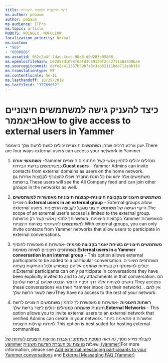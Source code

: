 ```yaml
---
title: כיצד להשבית קבוצות חיצוניות
ms.author: pebaum
author: pebaum
ms.audience: ITPro
ms.topic: article
ROBOTS: NOINDEX, NOFOLLOW
localization_priority: Normal
ms.custom:
- "965"
- "6000006"
ms.assetid: 962c2a4f-7dac-4ccc-98a8-d0d283c95808
ms.openlocfilehash: b62d53d1698f0afd3d89139f2cc2711a8a9b8ba6
ms.sourcegitcommit: defe2c412567b596fa8c3ab52111bde712ebb314
ms.translationtype: MT
ms.contentlocale: he-IL
ms.lasthandoff: 10/29/2019
ms.locfileid: "37769052"
---
```

# <a name="how-to-give-access-to-external-users-in-yammer"></a><span data-ttu-id="45ac9-102">כיצד להעניק גישה למשתמשים חיצוניים ביאממר</span><span class="sxs-lookup"><span data-stu-id="45ac9-102">How to give access to external users in Yammer</span></span>

<span data-ttu-id="45ac9-103">ישנן ארבע דרכים שבהן משתמשים חיצוניים יכולים לגשת לרשת שלך ביאממר.</span><span class="sxs-lookup"><span data-stu-id="45ac9-103">There are four ways external users can access your network in Yammer.</span></span>
  
1. <span data-ttu-id="45ac9-104">**משתמשי אורח** -Yammer מנהלים יכולים להזמין אנשי קשר מתחומים חיצוניים כמשתמשים ברשת הביתית.</span><span class="sxs-lookup"><span data-stu-id="45ac9-104">**Guest users** - Yammer Admins can invite contacts from external domains as users on the home network.</span></span> <span data-ttu-id="45ac9-105">משתמשים אלה יראו את כל הזנת החברה ויוכלו להצטרף לקבוצות אחרות גם ברשתות.</span><span class="sxs-lookup"><span data-stu-id="45ac9-105">These users will see the All Company feed and can join other groups in the networks as well.</span></span>

2. <span data-ttu-id="45ac9-106">**משתמשים חיצוניים בקבוצה חיצונית-קבוצות חיצוניות מאפשרות למשתמשים** חיצוניים.</span><span class="sxs-lookup"><span data-stu-id="45ac9-106">**External users in an external group** - External groups allow external users.</span></span> <span data-ttu-id="45ac9-107">היקף הגישה של משתמש חיצוני מוגבל לקבוצה החיצונית.</span><span class="sxs-lookup"><span data-stu-id="45ac9-107">The scope of an external user's access is limited to the external group.</span></span> <span data-ttu-id="45ac9-108">בקבוצות חיצוניות, באפשרותך להזמין אנשי קשר רק מרשתות Yammer המאפשרות למשתמשים להשתתף בשיחות חיצוניות.</span><span class="sxs-lookup"><span data-stu-id="45ac9-108">With external groups, you can only invite contacts from Yammer networks that allow users to participate in external conversations.</span></span>

3. <span data-ttu-id="45ac9-109">**משתמשים חיצוניים בשיחת יאמר בקבוצה פנימית** -אפשרות זו מאפשרת להוסיף משתתפים חיצוניים לשיחה מסוימת.</span><span class="sxs-lookup"><span data-stu-id="45ac9-109">**External users in a Yammer conversation in an internal group** - This option allows external participants to be added to a particular conversation.</span></span> <span data-ttu-id="45ac9-110">משתתפים חיצוניים יכולים להשתתף רק בשיחות שהוזמנו אליהם במפורש ולכל ההחזקות בשיחה זו.</span><span class="sxs-lookup"><span data-stu-id="45ac9-110">External participants can only participate in conversations they have been explicitly invited to and to any attachments in that conversation.</span></span> <span data-ttu-id="45ac9-111">הם ניגשים לשיחות אלה דרך תיבת הדואר הנכנס שלהם (ברשת שלהם).</span><span class="sxs-lookup"><span data-stu-id="45ac9-111">They access these conversations via their Yammer inbox (on their network).</span></span> <span data-ttu-id="45ac9-112">. אין להם גישה לשאר הרשת שלך</span><span class="sxs-lookup"><span data-stu-id="45ac9-112">They have no access to the rest of your network.</span></span>

4. <span data-ttu-id="45ac9-113">**רשתות חיצוניות** -אפשרות זו מאפשרת לך להזמין משתמשים חיצוניים לרשת חיצונית שאומתה כמנהלים יכולים ליצור ברשת שלך.</span><span class="sxs-lookup"><span data-stu-id="45ac9-113">**External Networks** - This option allows you to invite external users to an external network that verified Admins can create in your network.</span></span> <span data-ttu-id="45ac9-114">אפשרות זו מתאימה ביותר לאירוח קהילות חיצוניות.</span><span class="sxs-lookup"><span data-stu-id="45ac9-114">This option is best suited for hosting external communities.</span></span>

<span data-ttu-id="45ac9-115">לקבלת מידע נוסף, נא ראה [הוספת משתתפי העברת הודעות חיצוניים לשיחות של yammer](https://docs.microsoft.com/yammer/work-with-external-users/add-external-participants) ושאלות [נפוצות על העברת הודעות חיצונית (yammer)](https://docs.microsoft.com/yammer/work-with-external-users/external-messaging-faq)</span><span class="sxs-lookup"><span data-stu-id="45ac9-115">For more information, please see [Add external messaging participants to your Yammer conversations](https://docs.microsoft.com/yammer/work-with-external-users/add-external-participants) and [External Messaging FAQ (Yammer)](https://docs.microsoft.com/yammer/work-with-external-users/external-messaging-faq)</span></span>
  